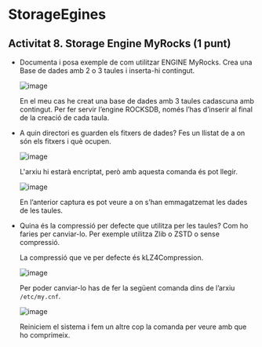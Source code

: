 # StorageEgines

## Activitat 8. Storage Engine MyRocks (1 punt)

* Documenta i posa exemple de com utilitzar ENGINE MyRocks. Crea una Base de dades amb 2 o 3 taules i inserta-hi contingut.

  ![image](https://user-images.githubusercontent.com/80846119/161984557-3cf92c95-c67f-4fed-ae57-57ff13fba2a1.png)
  
  En el meu cas he creat una base de dades amb 3 taules cadascuna amb contingut. Per fer servir l’engine ROCKSDB, només l’has d’inserir al final de la creació de cada taula.
  
* A quin directori es guarden els fitxers de dades? Fes un llistat de a on són els fitxers i què ocupen.

  ![image](https://user-images.githubusercontent.com/80846119/161984695-e4586aca-9976-447e-9a56-05ba62d3d4ee.png)

  L'arxiu hi estarà encriptat, però amb aquesta comanda és pot llegir.
  
  ![image](https://user-images.githubusercontent.com/80846119/161984777-8012768a-cf16-4a2c-8ed3-1d48e2579a38.png)

  En l’anterior captura es pot veure a on s’han emmagatzemat les dades de les taules.
  
* Quina és la compressió per defecte que utilitza per les taules? Com ho faries per canviar-lo. Per exemple utilitza Zlib o ZSTD o sense compressió.

  La compressió que ve per defecte és kLZ4Compression.
  
  ![image](https://user-images.githubusercontent.com/80846119/161985025-0e0a4417-9e76-4d61-a3cc-2e1116780834.png)

  Per poder canviar-lo has de fer la següent comanda dins de l’arxiu `/etc/my.cnf`.
  
  ![image](https://user-images.githubusercontent.com/80846119/161985145-703de284-3974-4d44-ad4e-1b1c185ece19.png)

  Reiniciem el sistema i fem un altre cop la comanda per veure amb que ho comprimeix.
  
